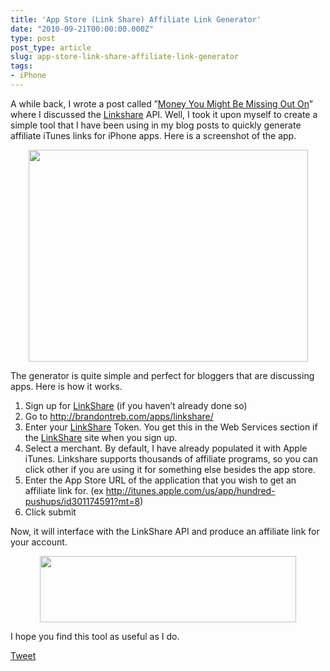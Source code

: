 ```yaml
---
title: 'App Store (Link Share) Affiliate Link Generator'
date: "2010-09-21T00:00:00.000Z"
type: post 
post_type: article
slug: app-store-link-share-affiliate-link-generator
tags: 
- iPhone
---
```

A while back, I wrote a post called &#8221;[Money You Might Be Missing Out On][1]&#8221; where I discussed the [Linkshare][2] API. Well, I took it upon myself to create a simple tool that I have been using in my blog posts to quickly generate affiliate iTunes links for iPhone apps. Here is a screenshot of the app.

<p style="text-align: center;">
  <a href="http://brandontreb.com/apps/linkshare/"><img class="alignnone size-full wp-image-925" title="Screen shot 2010-09-21 at 8.24.18 AM" src="http://brandontreb.com/wp-content/uploads/2010/09/Screen-shot-2010-09-21-at-8.24.18-AM.png" alt="" width="447" height="339" /></a>
</p>

<p style="text-align: left;">
  The generator is quite simple and perfect for bloggers that are discussing apps. Here is how it works.
</p>

  1. Sign up for [LinkShare][2] (if you haven&#8217;t already done so)
  2. Go to <http://brandontreb.com/apps/linkshare/>
  3. Enter your [LinkShare][2] Token. You get this in the Web Services section if the [LinkShare][2] site when you sign up.
  4. Select a merchant. By default, I have already populated it with Apple iTunes. Linkshare supports thousands of affiliate programs, so you can click other if you are using it for something else besides the app store.
  5. Enter the App Store URL of the application that you wish to get an affiliate link for. (ex http://itunes.apple.com/us/app/hundred-pushups/id301174591?mt=8)
  6. Click submit

Now, it will interface with the LinkShare API and produce an affiliate link for your account.

<p style="text-align: center;">
  <a href="http://brandontreb.com/wp-content/uploads/2010/09/Screen-shot-2010-09-21-at-8.30.33-AM.png"><img class="alignnone size-full wp-image-926" title="Screen shot 2010-09-21 at 8.30.33 AM" src="http://brandontreb.com/wp-content/uploads/2010/09/Screen-shot-2010-09-21-at-8.30.33-AM.png" alt="" width="410" height="106" /></a>
</p>

<p style="text-align: left;">
  I hope you find this tool as useful as I do.
</p>

<div style="">
  <a href="http://twitter.com/share" class="twitter-share-button" data-count="horizontal" data-text="App Store (Link Share) Affiliate Link Generator" data-url="http://brandontreb.com/app-store-link-share-affiliate-link-generator"  data-via="brandontreb" data-related="brandontreb:">Tweet</a>
</div>

 [1]: http://brandontreb.com/money-you-might-be-missing-out-on-linkshare-api-integration/
 [2]: http://click.linksynergy.com/fs-bin/stat?id=U3Wt3JDOKpI&offerid=7097.10000073&subid=0&type=4